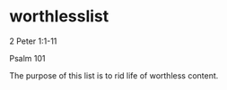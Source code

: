 # worthlesslist
2 Peter 1:1-11

Psalm 101 

The purpose of this list is to rid life of worthless content.
